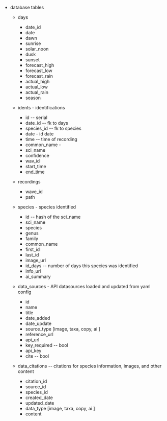 - database tables
    - days
        - date_id
        - date
        - dawn
        - sunrise
        - solar_noon
        - dusk
        - sunset
        - forecast_high
        - forecast_low
        - forecast_rain
        - actual_high
        - actual_low
        - actual_rain
        - season

    - idents - identifications
        - id -- serial
        - date_id -- fk to days
        - species_id -- fk to species
        - date - id date
        - time -- time of recording
        - common_name - 
        - sci_name
        - confidence
        - wav_id
        - start_time
        - end_time

    - recordings
        - wave_id
        - path

    - species - species identified
        - id -- hash of the sci_name
        - sci_name
        - species
        - genus
        - family
        - common_name
        - first_id
        - last_id
        - image_url
        - id_days -- number of days this species was identified
        - info_url
        - ai_summary

    - data_sources - API datasources loaded and updated from yaml config
        - id
        - name
        - title
        - date_added
        - date_update
        - source_type [image, taxa, copy, ai ]
        - reference_url
        - api_url
        - key_required -- bool
        - api_key
        - cite -- bool

    - data_citations -- citations for species information, images, and other content
        - citation_id
        - source_id
        - species_id
        - created_date
        - updated_date
        - data_type [image, taxa, copy, ai ]
        - content 